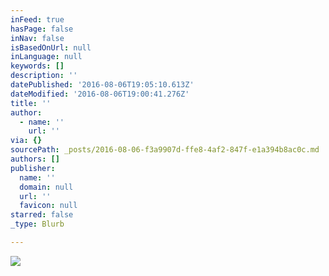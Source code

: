 ```yaml
---
inFeed: true
hasPage: false
inNav: false
isBasedOnUrl: null
inLanguage: null
keywords: []
description: ''
datePublished: '2016-08-06T19:05:10.613Z'
dateModified: '2016-08-06T19:00:41.276Z'
title: ''
author:
  - name: ''
    url: ''
via: {}
sourcePath: _posts/2016-08-06-f3a9907d-ffe8-4af2-847f-e1a394b8ac0c.md
authors: []
publisher:
  name: ''
  domain: null
  url: ''
  favicon: null
starred: false
_type: Blurb

---
```

![](https://the-grid-user-content.s3-us-west-2.amazonaws.com/b077997e-2ad8-4498-9b04-b54808314b6f.png)